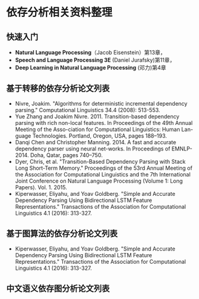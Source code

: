 # 依存分析相关资料整理
## 快速入门
- **Natural Language Processing**（Jacob Eisenstein）第13章，
- **Speech and Language Processing 3E** (Daniel Jurafsky)第11章，
- **Deep Learning in Natural Language Processing** (邓力)第4章
## 基于转移的依存分析论文列表
- Nivre, Joakim. "Algorithms for deterministic incremental dependency parsing." Computational Linguistics 34.4 (2008): 513-553.
- Yue Zhang and Joakim Nivre. 2011. Transition-based dependency parsing with rich non-local features. In Proceedings of the 49th Annual Meeting of the Asso-ciation for Computational Linguistics: Human Lan-guage Technologies. Portland, Oregon, USA, pages 188–193.
- Danqi Chen and Christopher Manning. 2014. A fast and accurate dependency parser using neural net-works. In Proceedings of EMNLP-2014. Doha, Qatar, pages 740–750. 
- Dyer, Chris, et al. "Transition-Based Dependency Parsing with Stack Long Short-Term Memory." Proceedings of the 53rd Annual Meeting of the Association for Computational Linguistics and the 7th International Joint Conference on Natural Language Processing (Volume 1: Long Papers). Vol. 1. 2015.
- Kiperwasser, Eliyahu, and Yoav Goldberg. "Simple and Accurate Dependency Parsing Using Bidirectional LSTM Feature Representations." Transactions of the Association for Computational Linguistics 4.1 (2016): 313-327.
## 基于图算法的依存分析论文列表
- Kiperwasser, Eliyahu, and Yoav Goldberg. "Simple and Accurate Dependency Parsing Using Bidirectional LSTM Feature Representations." Transactions of the Association for Computational Linguistics 4.1 (2016): 313-327.
## 中文语义依存图分析论文列表